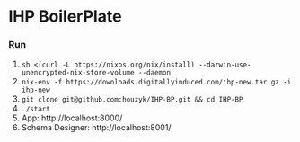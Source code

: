 # IHP BoilerPlate

### Run

1. `sh <(curl -L https://nixos.org/nix/install) --darwin-use-unencrypted-nix-store-volume --daemon`
2. `nix-env -f https://downloads.digitallyinduced.com/ihp-new.tar.gz -i ihp-new`
3. `git clone git@github.com:houzyk/IHP-BP.git && cd IHP-BP`
4. `./start`
5. App: http://localhost:8000/
6. Schema Designer: http://localhost:8001/
